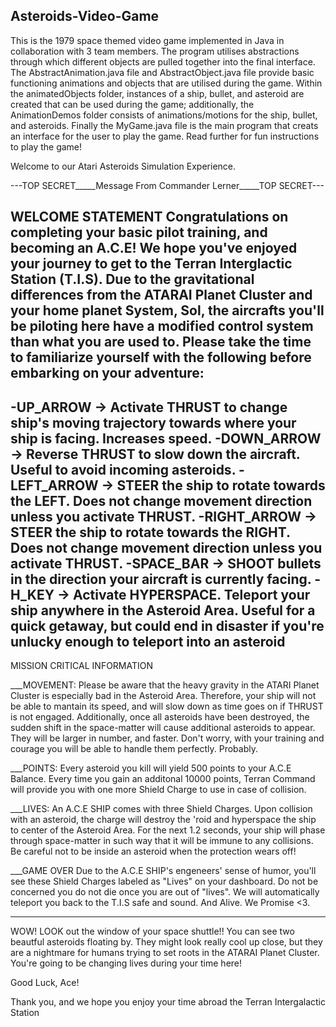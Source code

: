 ## Asteroids-Video-Game

This is the 1979 space themed video game implemented in Java in collaboration with 3 team members. The program utilises abstractions through which different objects are pulled together into the final interface. The AbstractAnimation.java file and AbstractObject.java file provide basic functioning animations and objects that are utilised during the game. Within the animatedObjects folder, instances of a ship, bullet, and asteroid are created that can be used during the game; additionally, the AnimationDemos folder consists of animations/motions for the ship, bullet, and asteroids. Finally the MyGame.java file is the main program that creats an interface for the user to play the game. 
Read further for fun instructions to play the game!

Welcome to our Atari Asteroids Simulation Experience. 

---TOP SECRET_____Message From Commander Lerner_____TOP SECRET---

WELCOME STATEMENT
Congratulations on completing your basic pilot training, and becoming an A.C.E! We hope you've enjoyed your journey to get to the Terran Interglactic Station (T.I.S). Due to the gravitational differences from the ATARAI Planet Cluster and your home planet System, Sol, the aircrafts you'll be piloting here have a modified control system than what you are used to. Please take the time to familiarize yourself with the following before embarking on your adventure:
------------------------
-UP_ARROW -> Activate THRUST to change ship's moving trajectory towards where your ship is facing. Increases speed.
-DOWN_ARROW -> Reverse THRUST to slow down the aircraft. Useful to avoid incoming asteroids.
-LEFT_ARROW -> STEER the ship to rotate towards the LEFT. Does not change movement direction unless you activate THRUST.
-RIGHT_ARROW -> STEER the ship to rotate towards the RIGHT. Does not change movement direction unless you activate THRUST.
-SPACE_BAR -> SHOOT bullets in the direction your aircraft is currently facing.
-H_KEY -> Activate HYPERSPACE. Teleport your ship anywhere in the Asteroid Area. Useful for a quick getaway, but could end in disaster if you're unlucky enough to teleport into an asteroid
----------------------------

MISSION CRITICAL INFORMATION

___MOVEMENT:
Please be aware that the heavy gravity in the ATARI Planet Cluster is especially bad in the Asteroid Area. Therefore, your ship will not be able to mantain its speed, and will slow down as time goes on if THRUST is not engaged. Additionally, once all asteroids have been destroyed, the sudden shift in the space-matter will cause additional asteroids to appear. They will be larger in number, and faster. Don't worry, with your training and courage you will be able to handle them perfectly. Probably.

___POINTS:
Every asteroid you kill will yield 500 points to your A.C.E Balance. Every time you gain an additonal 10000 points, Terran Command will provide you with one more Shield Charge to use in case of collision.

___LIVES:
An A.C.E SHIP comes with three Shield Charges. Upon collision with an asteroid, the charge will destroy the 'roid and hyperspace the ship to center of the Asteroid Area. For the next 1.2 seconds, your ship will phase through space-matter in such way that it will be immune to any collisions. Be careful not to be inside an asteroid when the protection wears off! 

___GAME OVER
Due to the A.C.E SHIP's engeneers' sense of humor, you'll see these Shield Charges labeled as "Lives" on your dashboard. Do not be concerned you do not die once you are out of "lives". We will automatically teleport you back to the T.I.S safe and sound. And Alive. We Promise <3.

---------------------------------------------------------
WOW! LOOK out the window of your space shuttle!! You can see two beautful asteroids floating by. They might look really cool up close, but they are a nightmare for humans trying to set roots in the ATARAI Planet Cluster. You're going to be changing lives during your time here! 

Good Luck, Ace!

Thank you, and we hope you enjoy your time abroad the Terran Intergalactic Station
